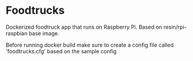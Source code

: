 # Foodtrucks
Dockerized foodtruck app that runs on Raspberry Pi. Based on resin/rpi-raspbian base image. 

Before running docker build make sure to create a config file called 'foodtrucks.cfg' based on the sample config
